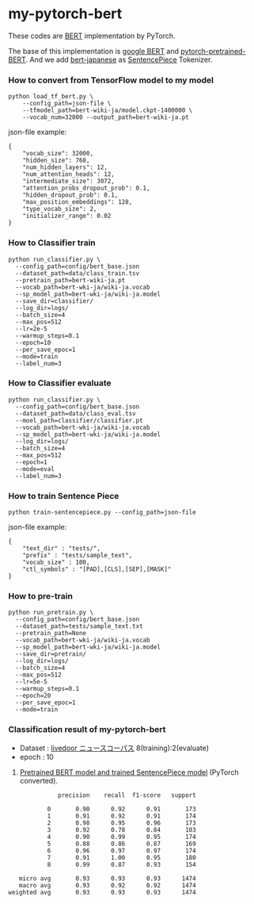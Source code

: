 # my-pytorch-bert
These codes are [BERT](https://arxiv.org/abs/1810.04805) implementation by PyTorch.

The base of this implementation is [google BERT](https://github.com/google-research/bert) and [pytorch-pretrained-BERT](https://github.com/huggingface/pytorch-pretrained-BERT).
And we add [bert-japanese](https://github.com/yoheikikuta/bert-japanese) as [SentencePiece](https://github.com/google/sentencepiece) Tokenizer.

### How to convert from TensorFlow model to my model
```
python load_tf_bert.py \
    --config_path=json-file \
    --tfmodel_path=bert-wiki-ja/model.ckpt-1400000 \
    --vocab_num=32000 --output_path=bert-wiki-ja.pt
```
json-file example:
```
{
	"vocab_size": 32000,
	"hidden_size": 768,
	"num_hidden_layers": 12,
	"num_attention_heads": 12,
	"intermediate_size": 3072,
	"attention_probs_dropout_prob": 0.1,
	"hidden_dropout_prob": 0.1,
	"max_position_embeddings": 128,
	"type_vocab_size": 2,
	"initializer_range": 0.02
}
```

### How to Classifier train
```
python run_classifier.py \
  --config_path=config/bert_base.json
  --dataset_path=data/class_train.tsv
  --pretrain_path=bert-wiki-ja.pt
  --vocab_path=bert-wki-ja/wiki-ja.vocab
  --sp_model_path=bert-wki-ja/wiki-ja.model
  --save_dir=classifier/
  --log_dir=logs/
  --batch_size=4
  --max_pos=512
  --lr=2e-5
  --warmup_steps=0.1
  --epoch=10
  --per_save_epoc=1
  --mode=train
  --label_num=3
```

### How to Classifier evaluate
```
python run_classifier.py \
  --config_path=config/bert_base.json
  --dataset_path=data/class_eval.tsv
  --moel_path=classifier/classifier.pt
  --vocab_path=bert-wki-ja/wiki-ja.vocab
  --sp_model_path=bert-wki-ja/wiki-ja.model
  --log_dir=logs/
  --batch_size=4
  --max_pos=512
  --epoch=1
  --mode=eval
  --label_num=3
```

### How to train Sentence Piece
```
python train-sentencepiece.py --config_path=json-file
```
json-file example:
```
{
    "text_dir" : "tests/",
    "prefix" : "tests/sample_text",
    "vocab_size" : 100,
    "ctl_symbols" : "[PAD],[CLS],[SEP],[MASK]"
}
```

### How to pre-train
```
python run_pretrain.py \
  --config_path=config/bert_base.json
  --dataset_path=tests/sample_text.txt
  --pretrain_path=None
  --vocab_path=bert-wki-ja/wiki-ja.vocab
  --sp_model_path=bert-wki-ja/wiki-ja.model
  --save_dir=pretrain/
  --log_dir=logs/
  --batch_size=4
  --max_pos=512
  --lr=5e-5
  --warmup_steps=0.1
  --epoch=20
  --per_save_epoc=1
  --mode=train
```


### Classification result of my-pytorch-bert
- Dataset : [livedoor ニュースコーパス](https://www.rondhuit.com/download.html)  8(training):2(evaluate)
- epoch : 10

1. [Pretrained BERT model and trained SentencePiece model](https://drive.google.com/drive/folders/1Zsm9DD40lrUVu6iAnIuTH2ODIkh-WM-O?usp=sharing) (PyTorch converted).
  ```
                precision    recall  f1-score   support

             0       0.90      0.92      0.91       173
             1       0.91      0.92      0.91       174
             2       0.98      0.95      0.96       173
             3       0.92      0.78      0.84       103
             4       0.90      0.99      0.95       174
             5       0.88      0.86      0.87       169
             6       0.96      0.97      0.97       174
             7       0.91      1.00      0.95       180
             8       0.99      0.87      0.93       154

     micro avg       0.93      0.93      0.93      1474
     macro avg       0.93      0.92      0.92      1474
weighted avg       0.93      0.93      0.93      1474
 ```

